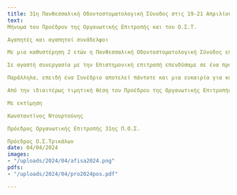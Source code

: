 ```yaml
---
title: 31η Πανθεσσαλική Οδοντοστοματολογική Σύνοδος στις 19-21 Απριλίου, 2024 
text: 
Μήνυμα του Προέδρου της Οργανωτικής Επιτροπής και του Ο.Σ.Τ.

Αγαπητές και αγαπητοί συνάδελφοι

Με μια καθυστέρηση 2 ετών η Πανθεσσαλική Οδοντοστοματολογική Σύνοδος επιστρέφει στην γενέτειρα πόλη του Ασκληπιού. Μετά από 30 και πλέον χρόνια πετυχημένης πορείας είναι μάλλον περιττό να τονίσουμε την αξία της και την εξέχουσα θέση της στις περιφερειακές-και όχι μόνο- συνόδους της χώρας.

Σε αγαστή συνεργασία με την Επιστημονική επιτροπή επενδύσαμε σε ένα πρόγραμμα που δεν καλύπτει απλώς όλο το φάσμα των σύγχρονων εξελίξεων στην επιστήμη μας αλλά δίνει έμφαση στην μετουσίωση της θεωρητικής γνώσης σε καθημερινή κλινική πράξη. Γι αυτό και το πρόγραμμα είναι πλούσιο τόσο σε εισηγήσεις όσο και σε κλινικά φροντιστήρια και πρακτικά σεμινάρια.

Παράλληλα, επειδή ένα Συνέδριο αποτελεί πάντοτε και μια ευκαιρία για κοινωνικές επαφές ήταν εξαρχής απόφασή μας να δώσουμε ένα ιδιαίτερο χρώμα στη διοργάνωση. Έτσι επιλέξαμε για τη διεξαγωγή της τον μοναδικής αισθητικής χώρο του Μύλου Ματσόπουλου και σχεδιάσαμε μια σειρά παράλληλων δράσεων και εκδηλώσεων κοινωνικού και ψυχαγωγικού χαρακτήρα.

Από την ιδιαιτέρως τιμητική θέση του Προέδρου της Οργανωτικής Επιτροπής θέλω να ευχαριστήσω από βάθους καρδιάς όλα τα μέλη της Οργανωτικής Επιτροπής, την Επιστημονική Επιτροπή , τους ομιλητές, τις εταιρείες και την Περιφερειακή Ενότητα Τρικάλων για την έμπρακτη στήριξη της προσπάθειάς μας και φυσικά όλους τους Συνέδρους για την παρουσία τους. Ένα ξεχωριστό ευχαριστώ οφείλουμε στον Δήμο Τρικκαίων και την e-Trikala για την παραχώρηση του χώρου και την βοήθειά τους στη διοργάνωση.

Με εκτίμηση

Κωνσταντίνος Ντουρτούνης

Πρόεδρος Οργανωτικής Επιτροπής 31ης Π.Ο.Σ.

Πρόεδρος Ο.Σ.Τρικάλων
date: 04/04/2024
images:
- "/uploads/2024/04/afisa2024.png"
pdfs:
- "/uploads/2024/04/pro2024pos.pdf"

---
```

